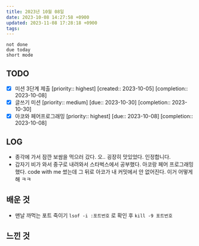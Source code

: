 ```yaml
---
title: 2023년 10월 08일
date: 2023-10-08 14:27:58 +0900
updated: 2023-11-08 17:28:18 +0900
tags: 
---
```


```tasks
not done 
due today
short mode
```

## TODO
- [x] 미션 3단계 제출  [priority:: highest]  [created:: 2023-10-05]  [completion:: 2023-10-08]
- [x] 글쓰기 미션  [priority:: medium]  [due:: 2023-10-30]  [completion:: 2023-10-30]
- [x] 아코와 페어프로그래밍  [priority:: highest]  [due:: 2023-10-08]  [completion:: 2023-10-08]

## LOG

- 종각에 가서 잠깐 보쌈을 먹으러 갔다. 오.. 굉장히 맛있었다. 인정합니다.
- 갑자기 비가 와서 중구로 내려와서 스타벅스에서 공부했다. 아코랑 페어 프로그래밍했다. code with me 썼는데 그 뒤로 아코가 내 커밋에서 안 없어진다. 이거 어떻게 해 ㅋㅋ

## 배운 것

- 맨날 까먹는 포트 죽이기 `lsof -i :포트번호` 로 확인 후 `kill -9 포트번호`

## 느낀 것